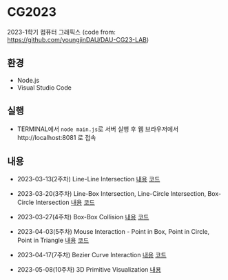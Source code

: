 # CG2023
2023-1학기 컴퓨터 그래픽스 (code from: https://github.com/youngjinDAU/DAU-CG23-LAB)

## 환경
* Node.js
* Visual Studio Code

## 실행
* TERMINAL에서 `node main.js`로 서버 실행 후 웹 브라우저에서 http://localhost:8081 로 접속

## 내용
* 2023-03-13(2주차) Line-Line Intersection [내용](https://github.com/meanjoo/CG2023/blob/main/notes/20230313.md) [코드](https://github.com/meanjoo/CG2023/blob/main/js/draw_230313.js)

* 2023-03-20(3주차) Line-Box Intersection, Line-Circle Intersection, Box-Circle Intersection [내용](https://github.com/meanjoo/CG2023/blob/main/notes/20230320.md) [코드](https://github.com/meanjoo/CG2023/blob/main/js/draw_230320.js)

* 2023-03-27(4주차) Box-Box Collision [내용](https://github.com/meanjoo/CG2023/blob/main/notes/20230327.md) [코드](https://github.com/meanjoo/CG2023/blob/main/js/draw_230327.js)

* 2023-04-03(5주차) Mouse Interaction - Point in Box, Point in Circle, Point in Triangle [내용](https://github.com/meanjoo/CG2023/blob/main/notes/20230403.md) [코드](https://github.com/meanjoo/CG2023/blob/main/js/draw_230403.js)

* 2023-04-17(7주차) Bezier Curve Interaction [내용](https://github.com/meanjoo/CG2023/blob/main/notes/20230417.md) [코드](https://github.com/meanjoo/CG2023/blob/main/js/draw_230417.js)

* 2023-05-08(10주차) 3D Primitive Visualization [내용](https://github.com/meanjoo/CG2023/blob/main/notes/20230508.md)
